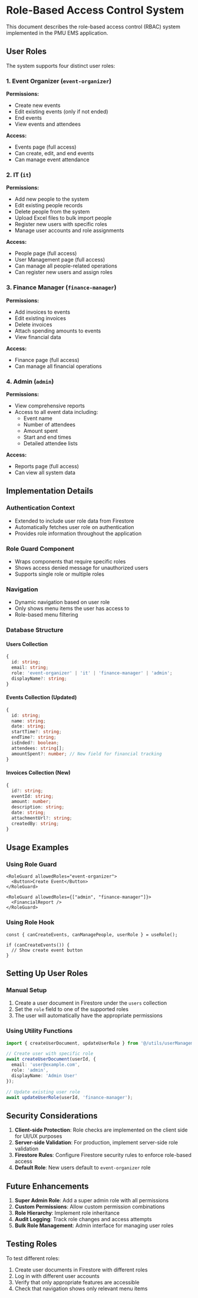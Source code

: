 # Role-Based Access Control System

This document describes the role-based access control (RBAC) system implemented in the PMU EMS application.

## User Roles

The system supports four distinct user roles:

### 1. Event Organizer (`event-organizer`)
**Permissions:**
- Create new events
- Edit existing events (only if not ended)
- End events
- View events and attendees

**Access:**
- Events page (full access)
- Can create, edit, and end events
- Can manage event attendance

### 2. IT (`it`)
**Permissions:**
- Add new people to the system
- Edit existing people records
- Delete people from the system
- Upload Excel files to bulk import people
- Register new users with specific roles
- Manage user accounts and role assignments

**Access:**
- People page (full access)
- User Management page (full access)
- Can manage all people-related operations
- Can register new users and assign roles

### 3. Finance Manager (`finance-manager`)
**Permissions:**
- Add invoices to events
- Edit existing invoices
- Delete invoices
- Attach spending amounts to events
- View financial data

**Access:**
- Finance page (full access)
- Can manage all financial operations

### 4. Admin (`admin`)
**Permissions:**
- View comprehensive reports
- Access to all event data including:
  - Event name
  - Number of attendees
  - Amount spent
  - Start and end times
  - Detailed attendee lists

**Access:**
- Reports page (full access)
- Can view all system data

## Implementation Details

### Authentication Context
- Extended to include user role data from Firestore
- Automatically fetches user role on authentication
- Provides role information throughout the application

### Role Guard Component
- Wraps components that require specific roles
- Shows access denied message for unauthorized users
- Supports single role or multiple roles

### Navigation
- Dynamic navigation based on user role
- Only shows menu items the user has access to
- Role-based menu filtering

### Database Structure

#### Users Collection
```typescript
{
  id: string;
  email: string;
  role: 'event-organizer' | 'it' | 'finance-manager' | 'admin';
  displayName?: string;
}
```

#### Events Collection (Updated)
```typescript
{
  id: string;
  name: string;
  date: string;
  startTime?: string;
  endTime?: string;
  isEnded?: boolean;
  attendees: string[];
  amountSpent?: number; // New field for financial tracking
}
```

#### Invoices Collection (New)
```typescript
{
  id?: string;
  eventId: string;
  amount: number;
  description: string;
  date: string;
  attachmentUrl?: string;
  createdBy: string;
}
```

## Usage Examples

### Using Role Guard
```tsx
<RoleGuard allowedRoles="event-organizer">
  <Button>Create Event</Button>
</RoleGuard>

<RoleGuard allowedRoles={["admin", "finance-manager"]}>
  <FinancialReport />
</RoleGuard>
```

### Using Role Hook
```tsx
const { canCreateEvents, canManagePeople, userRole } = useRole();

if (canCreateEvents()) {
  // Show create event button
}
```

## Setting Up User Roles

### Manual Setup
1. Create a user document in Firestore under the `users` collection
2. Set the `role` field to one of the supported roles
3. The user will automatically have the appropriate permissions

### Using Utility Functions
```typescript
import { createUserDocument, updateUserRole } from '@/utils/userManagement';

// Create user with specific role
await createUserDocument(userId, {
  email: 'user@example.com',
  role: 'admin',
  displayName: 'Admin User'
});

// Update existing user role
await updateUserRole(userId, 'finance-manager');
```

## Security Considerations

1. **Client-side Protection**: Role checks are implemented on the client side for UI/UX purposes
2. **Server-side Validation**: For production, implement server-side role validation
3. **Firestore Rules**: Configure Firestore security rules to enforce role-based access
4. **Default Role**: New users default to `event-organizer` role

## Future Enhancements

1. **Super Admin Role**: Add a super admin role with all permissions
2. **Custom Permissions**: Allow custom permission combinations
3. **Role Hierarchy**: Implement role inheritance
4. **Audit Logging**: Track role changes and access attempts
5. **Bulk Role Management**: Admin interface for managing user roles

## Testing Roles

To test different roles:
1. Create user documents in Firestore with different roles
2. Log in with different user accounts
3. Verify that only appropriate features are accessible
4. Check that navigation shows only relevant menu items
